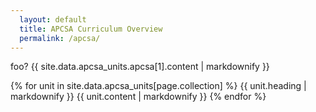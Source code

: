 ```yaml
---
  layout: default
  title: APCSA Curriculum Overview
  permalink: /apcsa/
---
```

foo?
{{ site.data.apcsa_units.apcsa[1].content | markdownify }}


{% for unit in site.data.apcsa_units[page.collection] %}
  {{ unit.heading | markdownify }}
  {{ unit.content | markdownify }}
{% endfor %}
